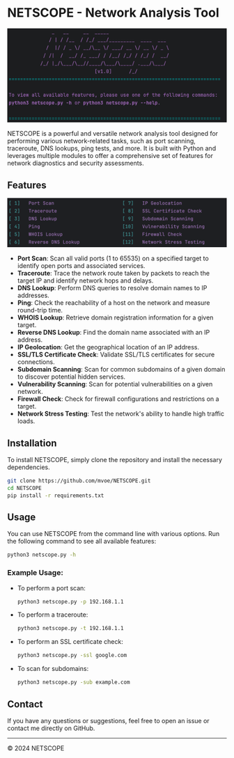 # NETSCOPE - Network Analysis Tool

![NETSCOPE Logo](images/logo.png)

NETSCOPE is a powerful and versatile network analysis tool designed for performing various network-related tasks, such as port scanning, traceroute, DNS lookups, ping tests, and more. It is built with Python and leverages multiple modules to offer a comprehensive set of features for network diagnostics and security assessments.

## Features
![NETSCOPE Menu](images/menu.png)

- **Port Scan**: Scan all valid ports (1 to 65535) on a specified target to identify open ports and associated services.
- **Traceroute**: Trace the network route taken by packets to reach the target IP and identify network hops and delays.
- **DNS Lookup**: Perform DNS queries to resolve domain names to IP addresses.
- **Ping**: Check the reachability of a host on the network and measure round-trip time.
- **WHOIS Lookup**: Retrieve domain registration information for a given target.
- **Reverse DNS Lookup**: Find the domain name associated with an IP address.
- **IP Geolocation**: Get the geographical location of an IP address.
- **SSL/TLS Certificate Check**: Validate SSL/TLS certificates for secure connections.
- **Subdomain Scanning**: Scan for common subdomains of a given domain to discover potential hidden services.
- **Vulnerability Scanning**: Scan for potential vulnerabilities on a given network.
- **Firewall Check**: Check for firewall configurations and restrictions on a target.
- **Network Stress Testing**: Test the network's ability to handle high traffic loads.

## Installation

To install NETSCOPE, simply clone the repository and install the necessary dependencies.

```bash
git clone https://github.com/mvoe/NETSCOPE.git
cd NETSCOPE
pip install -r requirements.txt
```

## Usage

You can use NETSCOPE from the command line with various options. Run the following command to see all available features:

```bash
python3 netscope.py -h
```

### Example Usage:

- To perform a port scan:
  ```bash
  python3 netscope.py -p 192.168.1.1
  ```

- To perform a traceroute:
  ```bash
  python3 netscope.py -t 192.168.1.1
  ```

- To perform an SSL certificate check:
  ```bash
  python3 netscope.py -ssl google.com
  ```

- To scan for subdomains:
  ```bash
  python3 netscope.py -sub example.com
  ```

## Contact

If you have any questions or suggestions, feel free to open an issue or contact me directly on GitHub.

---

© 2024 NETSCOPE
